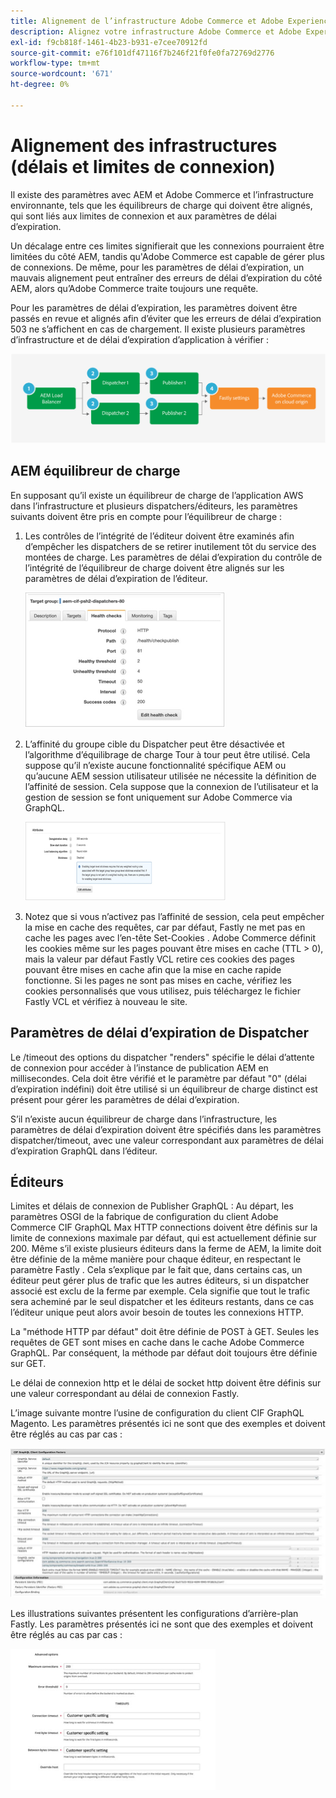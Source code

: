 ```yaml
---
title: Alignement de l’infrastructure Adobe Commerce et Adobe Experience Manager
description: Alignez votre infrastructure Adobe Commerce et Adobe Experience Manager pour définir des délais d’attente et des limites de connexion acceptables.
exl-id: f9cb818f-1461-4b23-b931-e7cee70912fd
source-git-commit: e76f101df47116f7b246f21f0fe0fa72769d2776
workflow-type: tm+mt
source-wordcount: '671'
ht-degree: 0%

---
```


# Alignement des infrastructures (délais et limites de connexion)

Il existe des paramètres avec AEM et Adobe Commerce et l’infrastructure environnante, tels que les équilibreurs de charge qui doivent être alignés, qui sont liés aux limites de connexion et aux paramètres de délai d’expiration.

Un décalage entre ces limites signifierait que les connexions pourraient être limitées du côté AEM, tandis qu&#39;Adobe Commerce est capable de gérer plus de connexions. De même, pour les paramètres de délai d’expiration, un mauvais alignement peut entraîner des erreurs de délai d’expiration du côté AEM, alors qu’Adobe Commerce traite toujours une requête.

Pour les paramètres de délai d’expiration, les paramètres doivent être passés en revue et alignés afin d’éviter que les erreurs de délai d’expiration 503 ne s’affichent en cas de chargement. Il existe plusieurs paramètres d’infrastructure et de délai d’expiration d’application à vérifier :

![Diagramme numéroté décrivant les délais et les limites de connexion pour AEM](../assets/commerce-at-scale/timeout-settings.svg)

## AEM équilibreur de charge

En supposant qu’il existe un équilibreur de charge de l’application AWS dans l’infrastructure et plusieurs dispatchers/éditeurs, les paramètres suivants doivent être pris en compte pour l’équilibreur de charge :

1. Les contrôles de l’intégrité de l’éditeur doivent être examinés afin d’empêcher les dispatchers de se retirer inutilement tôt du service des montées de charge. Les paramètres de délai d’expiration du contrôle de l’intégrité de l’équilibreur de charge doivent être alignés sur les paramètres de délai d’expiration de l’éditeur.

   ![Capture d’écran montrant les contrôles de l’intégrité de l’équilibreur de charge AEM](../assets/commerce-at-scale/health-checks.png)

1. L’affinité du groupe cible du Dispatcher peut être désactivée et l’algorithme d’équilibrage de charge Tour à tour peut être utilisé. Cela suppose qu’il n’existe aucune fonctionnalité spécifique AEM ou qu’aucune AEM session utilisateur utilisée ne nécessite la définition de l’affinité de session. Cela suppose que la connexion de l’utilisateur et la gestion de session se font uniquement sur Adobe Commerce via GraphQL.

   ![Capture d’écran montrant les attributs d’affinité de session AEM](../assets/commerce-at-scale/session-stickiness.png)

1. Notez que si vous n’activez pas l’affinité de session, cela peut empêcher la mise en cache des requêtes, car par défaut, Fastly ne met pas en cache les pages avec l’en-tête Set-Cookies . Adobe Commerce définit les cookies même sur les pages pouvant être mises en cache (TTL > 0), mais la valeur par défaut Fastly VCL retire ces cookies des pages pouvant être mises en cache afin que la mise en cache rapide fonctionne. Si les pages ne sont pas mises en cache, vérifiez les cookies personnalisés que vous utilisez, puis téléchargez le fichier Fastly VCL et vérifiez à nouveau le site.

## Paramètres de délai d’expiration de Dispatcher

Le /timeout des options du dispatcher &quot;renders&quot; spécifie le délai d’attente de connexion pour accéder à l’instance de publication AEM en millisecondes. Cela doit être vérifié et le paramètre par défaut &quot;0&quot; (délai d’expiration indéfini) doit être utilisé si un équilibreur de charge distinct est présent pour gérer les paramètres de délai d’expiration.

S’il n’existe aucun équilibreur de charge dans l’infrastructure, les paramètres de délai d’expiration doivent être spécifiés dans les paramètres dispatcher/timeout, avec une valeur correspondant aux paramètres de délai d’expiration GraphQL dans l’éditeur.

## Éditeurs

Limites et délais de connexion de Publisher GraphQL : Au départ, les paramètres OSGI de la fabrique de configuration du client Adobe Commerce CIF GraphQL Max HTTP connections doivent être définis sur la limite de connexions maximale par défaut, qui est actuellement définie sur 200. Même s’il existe plusieurs éditeurs dans la ferme de AEM, la limite doit être définie de la même manière pour chaque éditeur, en respectant le paramètre Fastly . Cela s’explique par le fait que, dans certains cas, un éditeur peut gérer plus de trafic que les autres éditeurs, si un dispatcher associé est exclu de la ferme par exemple. Cela signifie que tout le trafic sera acheminé par le seul dispatcher et les éditeurs restants, dans ce cas l’éditeur unique peut alors avoir besoin de toutes les connexions HTTP.

La &quot;méthode HTTP par défaut&quot; doit être définie de POST à GET. Seules les requêtes de GET sont mises en cache dans le cache Adobe Commerce GraphQL. Par conséquent, la méthode par défaut doit toujours être définie sur GET.

Le délai de connexion http et le délai de socket http doivent être définis sur une valeur correspondant au délai de connexion Fastly.

L’image suivante montre l’usine de configuration du client CIF GraphQL Magento. Les paramètres présentés ici ne sont que des exemples et doivent être réglés au cas par cas :

![Capture d’écran des paramètres de configuration de la structure d’intégration de Commerce](../assets/commerce-at-scale/cif-config.png)

Les illustrations suivantes présentent les configurations d’arrière-plan Fastly. Les paramètres présentés ici ne sont que des exemples et doivent être réglés au cas par cas :

![Capture d’écran des paramètres de configuration de l’administrateur Commerce pour Fastly](../assets/commerce-at-scale/cif-config-advanced.png)
